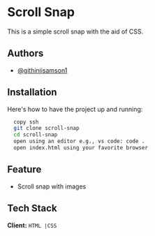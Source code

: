 
# Scroll Snap

This is a simple scroll snap with the aid of CSS.


## Authors

- [@githinjisamson1](https://www.github.com/githinjisamson1)


## Installation

Here's how to have the project up and running:

```bash
  copy ssh
  git clone scroll-snap
  cd scroll-snap
  open using an editor e.g., vs code: code .
  open index.html using your favorite browser
```
    
## Feature

- Scroll snap with images



## Tech Stack

**Client:** ```HTML |CSS```


